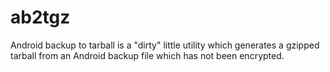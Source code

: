 # ab2tgz
Android backup to tarball is a "dirty" little utility which generates a gzipped tarball from an Android backup file which has not been encrypted.

